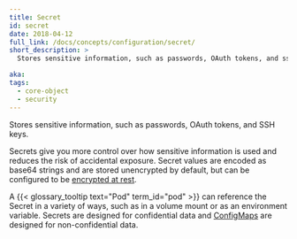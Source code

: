 ```yaml
---
title: Secret
id: secret
date: 2018-04-12
full_link: /docs/concepts/configuration/secret/
short_description: >
  Stores sensitive information, such as passwords, OAuth tokens, and ssh keys.

aka:
tags:
  - core-object
  - security
---
```


Stores sensitive information, such as passwords, OAuth tokens, and SSH keys.

<!--more-->

Secrets give you more control over how sensitive information is used and reduces
the risk of accidental exposure. Secret values are encoded as base64 strings and
are stored unencrypted by default, but can be configured to be
[encrypted at rest](/docs/tasks/administer-cluster/encrypt-data/#ensure-all-secrets-are-encrypted).

A {{< glossary_tooltip text="Pod" term_id="pod" >}} can reference the Secret in
a variety of ways, such as in a volume mount or as an environment variable.
Secrets are designed for confidential data and
[ConfigMaps](/docs/tasks/configure-pod-container/configure-pod-configmap/) are
designed for non-confidential data.
